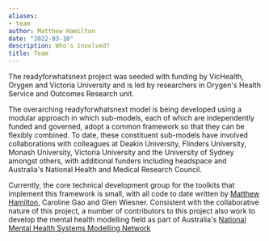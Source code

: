 ```yaml
---
aliases:
- team
author: Matthew Hamilton
date: "2022-03-10"
description: Who's involved?
title: Team
---
```


The readyforwhatsnext project was seeded with funding by VicHealth, Orygen and Victoria University and is led by researchers in Orygen's Health Service and Outcomes Research unit.

The overarching readyforwhatsnext model is being developed using a modular approach in which sub-models, each of which are independently funded and governed, adopt a common framework so that they can be flexibly combined. To date, these constituent sub-models have involved collaborations with colleagues at Deakin University, Flinders University, Monash University, Victoria University and the University of Sydney amongst others, with additional funders including headspace and Australia's National Health and Medical Research Council. 

Currently, the core technical development group for the toolkits that implement this framework is small, with all code to date written by [Matthew Hamilton](https://mph-economist.netlify.app/), Caroline Gao and Glen Wiesner. 
Consistent with the collaborative nature of this project, a number of contributors to this project also work to develop the mental health modelling field as part of Australia's [National Mental Health Systems Modelling Network](https://qcmhr.org/research/research-streams/policy-and-epidemiology-research-stream/mental-health-services-research/national-mental-health-systems-modelling-network/)

